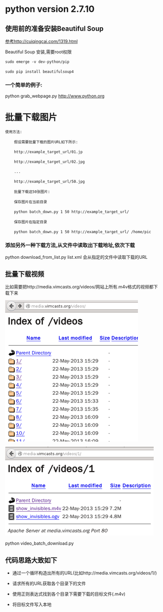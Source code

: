 # python version 2.7.10

## 使用前的准备安装Beautiful Soup

[参考http://cuiqingcai.com/1319.html](http://cuiqingcai.com/1319.html)

Beautiful Soup 安装,需要root权限

	sudo emerge -v dev-python/pip

	sudo pip install beautifulsoup4

### 一个简单的例子:

python grab_webpage.py http://www.python.org

# 批量下载图片

	使用方法:

		假设需要批量下载的图片URL如下所示:

		http://example_target_url/01.jp

		http://example_target_url/02.jpg

		...

		http://example_target_url/50.jpg

		批量下载这50张图片:

		保存图片在当前目录

		python batch_down.py 1 50 http://example_target_url/

		保存图片在指定目录

		python batch_down.py 1 50 http://example_target_url/ /home/pic

### 添加另外一种下载方法,从文件中读取出下载地址,依次下载

python download_from_list.py list.xml 会从指定的文件中读取下载的URL

## 批量下载视频

比如需要把http://media.vimcasts.org/videos/网站上所有.m4v格式的视频都下载下来

![fg1](./snap0000.png)

![fg2](./snap0001.png)

python video_batch_download.py

## 代码思路大致如下

- 通过一个循环构造出所有的URL(比如http://media.vimcasts.org/videos/1/)

- 请求所有的URL获取各个目录下的文件

- 使用正则表达式找到各个目录下需要下载的目标文件(.m4v)

- 将目标文件写入本地
